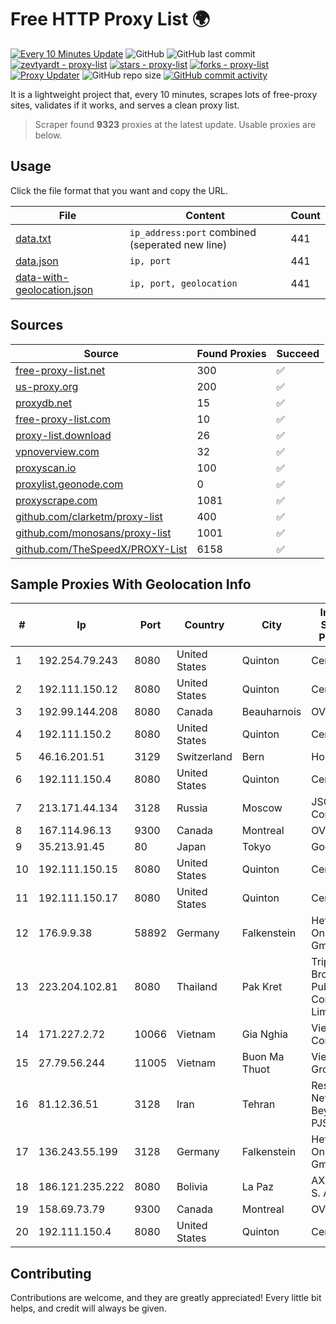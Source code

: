 
# Free HTTP Proxy List 🌍

[![Every 10 Minutes Update](https://github.com/mertguvencli/http-proxy-list/actions/workflows/main.yml/badge.svg?branch=main)](https://github.com/mertguvencli/http-proxy-list/actions/workflows/main.yml)
![GitHub](https://img.shields.io/github/license/mertguvencli/http-proxy-list)
![GitHub last commit](https://img.shields.io/github/last-commit/mertguvencli/http-proxy-list)
[![zevtyardt - proxy-list](https://img.shields.io/static/v1?label=zevtyardt&message=proxy-list&color=blue&logo=github)](https://github.com/zevtyardt/proxy-list "Go to GitHub repo")
[![stars - proxy-list](https://img.shields.io/github/stars/zevtyardt/proxy-list?style=social)](https://github.com/zevtyardt/proxy-list)
[![forks - proxy-list](https://img.shields.io/github/forks/zevtyardt/proxy-list?style=social)](https://github.com/zevtyardt/proxy-list)
[![Proxy Updater](https://github.com/zevtyardt/proxy-list/workflows/Proxy%20Updater/badge.svg)](https://github.com/zevtyardt/proxy-list/actions?query=workflow:"Proxy+Updater")
![GitHub repo size](https://img.shields.io/github/repo-size/zevtyardt/proxy-list)
[![GitHub commit activity](https://img.shields.io/github/commit-activity/m/zevtyardt/proxy-list?logo=commits)](https://github.com/zevtyardt/proxy-list/commits/main)

It is a lightweight project that, every 10 minutes, scrapes lots of free-proxy sites, validates if it works, and serves a clean proxy list.

> Scraper found **9323** proxies at the latest update. Usable proxies are below.

## Usage

Click the file format that you want and copy the URL.

|File|Content|Count|
|----|-------|-----|
|[data.txt](https://raw.githubusercontent.com/mertguvencli/http-proxy-list/main/proxy-list/data.txt)|`ip_address:port` combined (seperated new line)|441|
|[data.json](https://raw.githubusercontent.com/mertguvencli/http-proxy-list/main/proxy-list/data.json)|`ip, port`|441|
|[data-with-geolocation.json](https://raw.githubusercontent.com/mertguvencli/http-proxy-list/main/proxy-list/data-with-geolocation.json)|`ip, port, geolocation`|441|

## Sources

|Source|Found Proxies|Succeed|
|------|-------------|-------|
|[free-proxy-list.net](https://free-proxy-list.net)|300|✅|
|[us-proxy.org](https://www.us-proxy.org)|200|✅|
|[proxydb.net](http://proxydb.net)|15|✅|
|[free-proxy-list.com](https://free-proxy-list.com/?page=&port=&type%5B%5D=http&type%5B%5D=https&up_time=0&search=Search)|10|✅|
|[proxy-list.download](https://www.proxy-list.download/HTTP)|26|✅|
|[vpnoverview.com](https://vpnoverview.com/privacy/anonymous-browsing/free-proxy-servers)|32|✅|
|[proxyscan.io](https://www.proxyscan.io)|100|✅|
|[proxylist.geonode.com](https://proxylist.geonode.com/api/proxy-list?limit=300&page=1&sort_by=lastChecked&sort_type=desc&protocols=http,https)|0|✅|
|[proxyscrape.com](https://api.proxyscrape.com/v2/?request=displayproxies&protocol=http&timeout=10000&country=all&ssl=all&anonymity=all)|1081|✅|
|[github.com/clarketm/proxy-list](https://raw.githubusercontent.com/clarketm/proxy-list/master/proxy-list-raw.txt)|400|✅|
|[github.com/monosans/proxy-list](https://raw.githubusercontent.com/monosans/proxy-list/main/proxies/http.txt)|1001|✅|
|[github.com/TheSpeedX/PROXY-List](https://raw.githubusercontent.com/TheSpeedX/PROXY-List/master/http.txt)|6158|✅|


## Sample Proxies With Geolocation Info

|#|Ip|Port|Country|City|Internet Service Provider|
|-|--|----|-------|----|-------------------------|
|1|192.254.79.243|8080|United States|Quinton|Centrilogic|
|2|192.111.150.12|8080|United States|Quinton|Centrilogic|
|3|192.99.144.208|8080|Canada|Beauharnois|OVH SAS|
|4|192.111.150.2|8080|United States|Quinton|Centrilogic|
|5|46.16.201.51|3129|Switzerland|Bern|Hosteur SA|
|6|192.111.150.4|8080|United States|Quinton|Centrilogic|
|7|213.171.44.134|3128|Russia|Moscow|JSC Comcor|
|8|167.114.96.13|9300|Canada|Montreal|OVH SAS|
|9|35.213.91.45|80|Japan|Tokyo|Google LLC|
|10|192.111.150.15|8080|United States|Quinton|Centrilogic|
|11|192.111.150.17|8080|United States|Quinton|Centrilogic|
|12|176.9.9.38|58892|Germany|Falkenstein|Hetzner Online GmbH|
|13|223.204.102.81|8080|Thailand|Pak Kret|Triple T Broadband Public Company Limited|
|14|171.227.2.72|10066|Vietnam|Gia Nghia|Viettel Corporation|
|15|27.79.56.244|11005|Vietnam|Buon Ma Thuot|Viettel Group|
|16|81.12.36.51|3128|Iran|Tehran|Respina Networks & Beyond PJSC|
|17|136.243.55.199|3128|Germany|Falkenstein|Hetzner Online GmbH|
|18|186.121.235.222|8080|Bolivia|La Paz|AXS Bolivia S. A.|
|19|158.69.73.79|9300|Canada|Montreal|OVH SAS|
|20|192.111.150.4|8080|United States|Quinton|Centrilogic|



## Contributing

Contributions are welcome, and they are greatly appreciated! Every
little bit helps, and credit will always be given.

